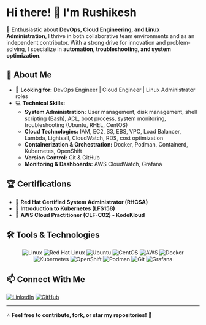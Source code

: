 # Hi there! 👋 I'm Rushikesh 

🚀 Enthusiastic about **DevOps, Cloud Engineering, and Linux Administration**, I thrive in both collaborative team environments and as an independent contributor. With a strong drive for innovation and problem-solving, I specialize in **automation, troubleshooting, and system optimization**.

## 📌 About Me
- 🔧 **Looking for:** DevOps Engineer | Cloud Engineer | Linux Administrator roles
- 💻 **Technical Skills:**
  - **System Administration:** User management, disk management, shell scripting (Bash), ACL, boot process, system monitoring, troubleshooting (Ubuntu, RHEL, CentOS)
  - **Cloud Technologies:** IAM, EC2, S3, EBS, VPC, Load Balancer, Lambda, Lightsail, CloudWatch, RDS, cost optimization
  - **Containerization & Orchestration:** Docker, Podman, Containerd, Kubernetes, OpenShift
  - **Version Control:** Git & GitHub
  - **Monitoring & Dashboards:** AWS CloudWatch, Grafana

## 🏆 Certifications
- 🏅 **Red Hat Certified System Administrator (RHCSA)**
- 🏅 **Introduction to Kubernetes (LFS158)**
- 🏅 **AWS Cloud Practitioner (CLF-C02) - KodeKloud**

## 🛠️ Tools & Technologies

<p align="center">
  <img src="https://img.shields.io/badge/Linux-FCC624?style=for-the-badge&logo=linux&logoColor=black" alt="Linux" />
  <img src="https://img.shields.io/badge/RedHat-EE0000?style=for-the-badge&logo=redhat&logoColor=white" alt="Red Hat Linux" />
  <img src="https://img.shields.io/badge/Ubuntu-E95420?style=for-the-badge&logo=ubuntu&logoColor=white" alt="Ubuntu" />
  <img src="https://img.shields.io/badge/CentOS-262577?style=for-the-badge&logo=centos&logoColor=white" alt="CentOS" />
  <img src="https://img.shields.io/badge/AWS-232F3E?style=for-the-badge&logo=amazon-aws&logoColor=white" alt="AWS" />
  <img src="https://img.shields.io/badge/Docker-2496ED?style=for-the-badge&logo=docker&logoColor=white" alt="Docker" />
  <img src="https://img.shields.io/badge/Kubernetes-326CE5?style=for-the-badge&logo=kubernetes&logoColor=white" alt="Kubernetes" />
  <img src="https://img.shields.io/badge/OpenShift-EE0000?style=for-the-badge&logo=redhatopenshift&logoColor=white" alt="OpenShift" />
  <img src="https://img.shields.io/badge/Podman-892CA0?style=for-the-badge&logo=podman&logoColor=white" alt="Podman" />
  <img src="https://img.shields.io/badge/Git-F05032?style=for-the-badge&logo=git&logoColor=white" alt="Git" />
  <img src="https://img.shields.io/badge/Grafana-F46800?style=for-the-badge&logo=grafana&logoColor=white" alt="Grafana" />
</p>

## 📫 Connect With Me
[![LinkedIn](https://img.shields.io/badge/LinkedIn-0077B5?style=for-the-badge&logo=linkedin&logoColor=white)](https://linkedin.com/in/yourprofile) 
[![GitHub](https://img.shields.io/badge/GitHub-181717?style=for-the-badge&logo=github&logoColor=white)](https://github.com/yourusername)

---
⭐️ **Feel free to contribute, fork, or star my repositories!** 🚀
